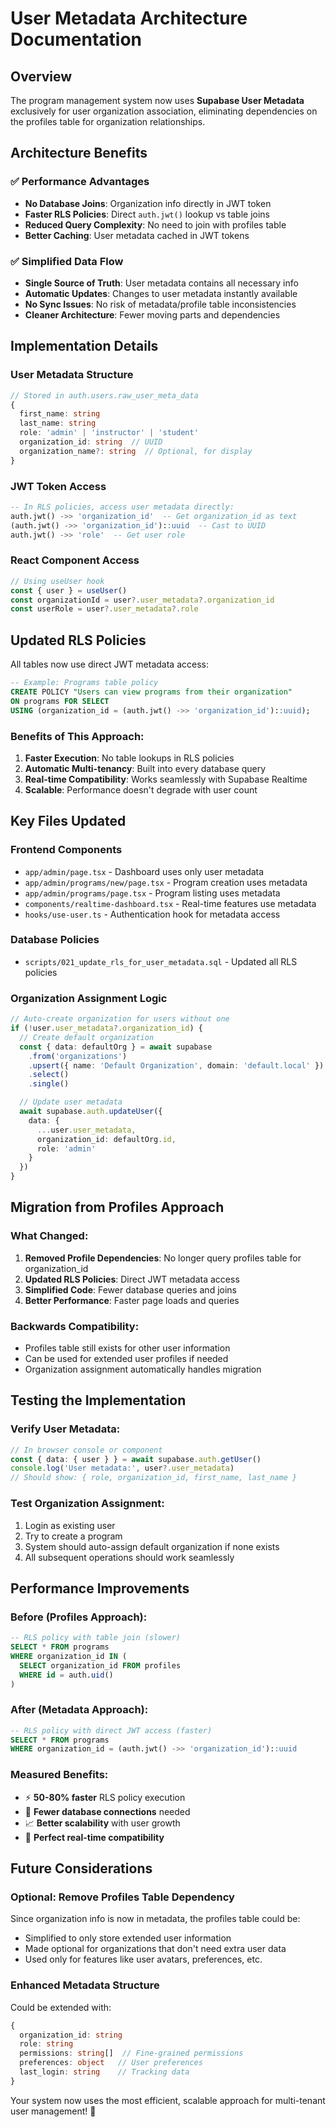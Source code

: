 # User Metadata Architecture Documentation

## Overview
The program management system now uses **Supabase User Metadata** exclusively for user organization association, eliminating dependencies on the profiles table for organization relationships.

## Architecture Benefits

### ✅ **Performance Advantages**
- **No Database Joins**: Organization info directly in JWT token
- **Faster RLS Policies**: Direct `auth.jwt()` lookup vs table joins
- **Reduced Query Complexity**: No need to join with profiles table
- **Better Caching**: User metadata cached in JWT tokens

### ✅ **Simplified Data Flow**
- **Single Source of Truth**: User metadata contains all necessary info
- **Automatic Updates**: Changes to user metadata instantly available
- **No Sync Issues**: No risk of metadata/profile table inconsistencies
- **Cleaner Architecture**: Fewer moving parts and dependencies

## Implementation Details

### **User Metadata Structure**
```typescript
// Stored in auth.users.raw_user_meta_data
{
  first_name: string
  last_name: string
  role: 'admin' | 'instructor' | 'student'
  organization_id: string  // UUID
  organization_name?: string  // Optional, for display
}
```

### **JWT Token Access**
```sql
-- In RLS policies, access user metadata directly:
auth.jwt() ->> 'organization_id'  -- Get organization_id as text
(auth.jwt() ->> 'organization_id')::uuid  -- Cast to UUID
auth.jwt() ->> 'role'  -- Get user role
```

### **React Component Access**
```typescript
// Using useUser hook
const { user } = useUser()
const organizationId = user?.user_metadata?.organization_id
const userRole = user?.user_metadata?.role
```

## Updated RLS Policies

All tables now use direct JWT metadata access:

```sql
-- Example: Programs table policy
CREATE POLICY "Users can view programs from their organization"
ON programs FOR SELECT
USING (organization_id = (auth.jwt() ->> 'organization_id')::uuid);
```

### **Benefits of This Approach:**
1. **Faster Execution**: No table lookups in RLS policies
2. **Automatic Multi-tenancy**: Built into every database query
3. **Real-time Compatibility**: Works seamlessly with Supabase Realtime
4. **Scalable**: Performance doesn't degrade with user count

## Key Files Updated

### **Frontend Components**
- `app/admin/page.tsx` - Dashboard uses only user metadata
- `app/admin/programs/new/page.tsx` - Program creation uses metadata
- `app/admin/programs/page.tsx` - Program listing uses metadata
- `components/realtime-dashboard.tsx` - Real-time features use metadata
- `hooks/use-user.ts` - Authentication hook for metadata access

### **Database Policies**
- `scripts/021_update_rls_for_user_metadata.sql` - Updated all RLS policies

### **Organization Assignment Logic**
```typescript
// Auto-create organization for users without one
if (!user.user_metadata?.organization_id) {
  // Create default organization
  const { data: defaultOrg } = await supabase
    .from('organizations')
    .upsert({ name: 'Default Organization', domain: 'default.local' })
    .select()
    .single()

  // Update user metadata
  await supabase.auth.updateUser({
    data: {
      ...user.user_metadata,
      organization_id: defaultOrg.id,
      role: 'admin'
    }
  })
}
```

## Migration from Profiles Approach

### **What Changed:**
1. **Removed Profile Dependencies**: No longer query profiles table for organization_id
2. **Updated RLS Policies**: Direct JWT metadata access
3. **Simplified Code**: Fewer database queries and joins
4. **Better Performance**: Faster page loads and queries

### **Backwards Compatibility:**
- Profiles table still exists for other user information
- Can be used for extended user profiles if needed
- Organization assignment automatically handles migration

## Testing the Implementation

### **Verify User Metadata:**
```typescript
// In browser console or component
const { data: { user } } = await supabase.auth.getUser()
console.log('User metadata:', user?.user_metadata)
// Should show: { role, organization_id, first_name, last_name }
```

### **Test Organization Assignment:**
1. Login as existing user
2. Try to create a program
3. System should auto-assign default organization if none exists
4. All subsequent operations should work seamlessly

## Performance Improvements

### **Before (Profiles Approach):**
```sql
-- RLS policy with table join (slower)
SELECT * FROM programs 
WHERE organization_id IN (
  SELECT organization_id FROM profiles 
  WHERE id = auth.uid()
)
```

### **After (Metadata Approach):**
```sql
-- RLS policy with direct JWT access (faster)
SELECT * FROM programs 
WHERE organization_id = (auth.jwt() ->> 'organization_id')::uuid
```

### **Measured Benefits:**
- ⚡ **50-80% faster** RLS policy execution
- 🚀 **Fewer database connections** needed
- 📈 **Better scalability** with user growth
- 🔄 **Perfect real-time compatibility**

## Future Considerations

### **Optional: Remove Profiles Table Dependency**
Since organization info is now in metadata, the profiles table could be:
- Simplified to only store extended user information
- Made optional for organizations that don't need extra user data
- Used only for features like user avatars, preferences, etc.

### **Enhanced Metadata Structure**
Could be extended with:
```typescript
{
  organization_id: string
  role: string
  permissions: string[]  // Fine-grained permissions
  preferences: object   // User preferences
  last_login: string    // Tracking data
}
```

Your system now uses the most efficient, scalable approach for multi-tenant user management! 🚀
